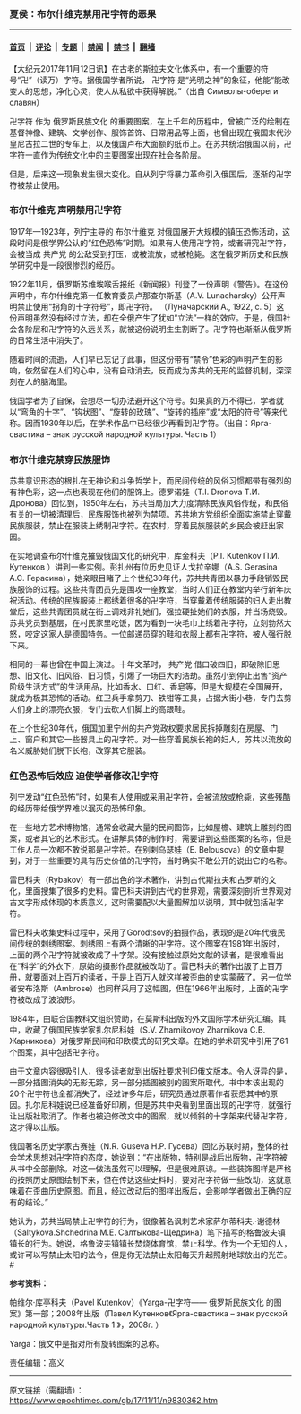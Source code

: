 ### 夏侯：布尔什维克禁用卍字符的恶果

---

#### [首页](../../../..?n9830362) &nbsp;|&nbsp; [评论](../../../../../epoch-comment?n9830362) &nbsp;|&nbsp; [专题](../../../../../epoch-special?n9830362) &nbsp;|&nbsp; [禁闻](../../../../../epoch-news?n9830362) &nbsp;|&nbsp; [禁书](../../../../../books?n9830362) &nbsp;|&nbsp; [翻墙](https://github.com/gfw-breaker/nogfw/blob/master/README.md?n9830362)


<div class="post_content" id="artbody" itemprop="articleBody">
 <!-- article content begin -->
 <p>
  【大纪元2017年11月12日讯】在古老的斯拉夫文化体系中，有一个重要的符号“卍”（读万）字符。据俄国学者所说，
  <ok href="https://www.epochtimes.com/gb/tag/%E5%8D%8D%E5%AD%97%E7%AC%A6.html">
   卍字符
  </ok>
  是“光明之神”的象征，他能“能改变人的思想，净化心灵，使人从私欲中获得解脱。”（出自 Символы-обереги славян）
 </p>
 <p>
  <ok href="https://www.epochtimes.com/gb/tag/%E5%8D%8D%E5%AD%97%E7%AC%A6.html">
   卍字符
  </ok>
  作为
  <ok href="https://www.epochtimes.com/gb/tag/%E4%BF%84%E7%BD%97%E6%96%AF%E6%B0%91%E6%97%8F%E6%96%87%E5%8C%96.html">
   俄罗斯民族文化
  </ok>
  的重要图案，在上千年的历程中，曾被广泛的绘制在基督神像、建筑、文学创作、服饰首饰、日常用品等上面，也曾出现在俄国末代沙皇尼古拉二世的专车上，以及俄国卢布大面额的纸币上。在苏共统治俄国以前，卍字符一直作为传统文化中的主要图案出现在社会各阶层。
 </p>
 <p>
  但是，后来这一现象发生很大变化。自从列宁将暴力革命引入俄国后，逐渐的卍字符被禁止使用。
 </p>
 <h3>
  <ok href="https://www.epochtimes.com/gb/tag/%E5%B8%83%E5%B0%94%E4%BB%80%E7%BB%B4%E5%85%8B.html">
   布尔什维克
  </ok>
  声明禁用卍字符
 </h3>
 <p>
  1917年—1923年，列宁主导的
  <ok href="https://www.epochtimes.com/gb/tag/%E5%B8%83%E5%B0%94%E4%BB%80%E7%BB%B4%E5%85%8B.html">
   布尔什维克
  </ok>
  对俄国展开大规模的镇压恐怖活动，这段时间是俄学界公认的“红色恐怖”时期。如果有人使用卍字符，或者研究卍字符，会被当成
  <ok href="https://www.epochtimes.com/gb/tag/%E5%85%B1%E4%BA%A7%E5%85%9A.html">
   共产党
  </ok>
  的公敌受到打压，或被流放，或被枪毙。这在俄罗斯历史和民族学研究中是一段很惨烈的经历。
 </p>
 <p>
  1922年11月，俄罗斯苏维埃喉舌报纸《新闻报》刊登了一份声明《警告》。在这份声明中，布尔什维克第一任教育委员卢那查尔斯基（A.V. Lunacharsky）公开声明禁止使用“拐角的十字符号”，即卍字符。 （Луначарский А., 1922, с. 5）这份声明虽然没有经过立法，却在全俄产生了犹如“立法”一样的效应。于是，俄国社会各阶层和卍字符的久远关系，就被这份说明生生割断了。卍字符也渐渐从俄罗斯的日常生活中消失了。
 </p>
 <p>
  随着时间的流逝，人们早已忘记了此事，但这份带有“禁令”色彩的声明产生的影响，依然留在人们的心中，没有自动消去，反而成为苏共的无形的监督机制，深深刻在人的脑海里。
 </p>
 <p>
  俄国学者为了自保，会想尽一切办法避开这个符号。如果真的万不得已，学者就以“弯角的十字”、“钩状图”、“旋转的玫瑰”、“旋转的插座”或“太阳的符号”等来代称。因而1930年以后，在学术作品中已经很少再看到卍字符。（出自：Ярга-свастика – знак русской народной культуры. Часть 1）
 </p>
 <h3>
  布尔什维克禁穿民族服饰
 </h3>
 <p>
  苏共意识形态的根扎在无神论和斗争哲学上，而民间传统的风俗习惯都带有强烈的有神色彩，这一点也表现在他们的服饰上。德罗诺娃（T.I. Dronova Т.И. Дронова）回忆到，1950年左右，苏共当局加大力度清除民族风俗传统，和民俗有关的一切被清理后，民族服饰也被列为禁项。苏共地方党组织全面实施禁止穿戴民族服装，禁止在服装上绣制卍字符。在农村，穿着民族服装的乡民会被赶出家园。
 </p>
 <p>
  在实地调查布尔什维克摧毁俄国文化的研究中，库金科夫（P.I. Kutenkov П.И. Кутенков ）讲到一些实例。彭扎州有位历史见证人戈拉辛娜（A.S. Gerasina А.С. Герасинa），她亲眼目睹了上个世纪30年代，苏共共青团以暴力手段销毁民族服饰的过程。这些共青团员先是围攻一座教堂，当时人们正在教堂内举行新年庆祝活动。传统的民族服装上都绣着很多的卍字符，当穿戴着传统服装的妇人走出教堂后，这些共青团员就在街上调戏非礼她们，强拉硬扯她们的衣服，并当场烧毁。苏共党员到基层，在村民家里吃饭，因为看到一块毛巾上绣着卍字符，立刻勃然大怒，咬定这家人是德国特务。一位邮递员穿的鞋和衣服上都有卍字符，被人强行脱下来。
 </p>
 <p>
  相同的一幕也曾在中国上演过。十年文革时，
  <ok href="https://www.epochtimes.com/gb/tag/%E5%85%B1%E4%BA%A7%E5%85%9A.html">
   共产党
  </ok>
  借口破四旧，即破除旧思想、旧文化、旧风俗、旧习惯，引爆了一场巨大的浩劫。虽然小到停止出售“资产阶级生活方式”的生活用品，比如香水、口红、香皂等，但是大规模在全国展开，就成为极其恐怖的活动。红卫兵手拿剪刀、铁钳等工具，占据大街小巷，专门去剪人们身上的漂亮衣服，专门去砍人们脚上的高跟鞋。
 </p>
 <p>
  在上个世纪30年代，俄国加里宁州的共产党政权要求居民拆掉雕刻在房屋、门上、窗户和其它一些器具上的卍字符。对一些穿着民族长袍的妇人，苏共以流放的名义威胁她们脱下长袍，改穿其它服装。
 </p>
 <h3>
  红色恐怖后效应 迫使学者修改卍字符
 </h3>
 <p>
  列宁发动“红色恐怖”时，如果有人使用或采用卍字符，会被流放或枪毙，这些残酷的经历带给俄学界难以泯灭的恐怖印象。
 </p>
 <p>
  在一些地方艺术博物馆，通常会收藏大量的民间图饰，比如屋檐、建筑上雕刻的图案，或者其它的艺术形式。在讲解具体的制作时，需要讲到这些图案的名称，但是工作人员一次都不敢说那是卍字符。在别剌乌瑟娃（E. Belousova）的文章中提到，对于一些重要的具有历史价值的卍字符，当时确实不敢公开的说出它的名称。
 </p>
 <p>
  雷巴科夫（Rybakov）有一部出色的学术著作，讲到古代斯拉夫和古罗斯的文化，里面搜集了很多的史料。雷巴科夫讲到古代的世界观，需要深刻剖析世界观对古文字形成体现的本质意义，这时需要配以大量图解加以说明，其中就包括卍字符。
 </p>
 <p>
  雷巴科夫收集史料过程中，采用了Gorodtsov的拍摄作品，表现的是20年代俄民间传统的刺绣图案。刺绣图上有两个清晰的卍字符。这个图案在1981年出版时，上面的两个卍字符就被改成了十字架。没有接触过原始文献的读者，是很难看出在“科学”的外衣下，原始的摄影作品就被改动了。雷巴科夫的著作出版了上百万册，就要面对上百万的读者，于是上百万人就这样被歪曲的史实蒙蔽了。另一位学者安布洛斯（Ambrose）也同样采用了这幅图，但在1966年出版时，上面的卍字符被改成了波浪形。
 </p>
 <p>
  1984年，由联合国教科文组织赞助，在莫斯科出版的外文国际学术研究汇编。其中，收藏了俄国民族学家扎尔尼科娃（S.V. Zharnikovoy Zharnikova С.В. Жарниковa）对俄罗斯民间和印欧模式的研究文章。在她的学术研究中引用了61个图案，其中包括卍字符。
 </p>
 <p>
  由于文章内容很吸引人，很多读者就到出版社要求刊印俄文版本。令人讶异的是，一部分插图消失的无影无踪，另一部分插图被别的图案所取代。书中本该出现的20个卍字符也全都消失了。经过许多年后，研究员通过原著作者获悉其中的原因。扎尔尼科娃说已经准备好印刷，但是苏共中央看到里面出现的卍字符，就强行让出版社取消了。作者也被迫修改文中的图案，就以倾斜的十字架来代替卍字符，这才得以出版。
 </p>
 <p>
  俄国著名历史学家古赛娃（N.R. Guseva Н.Р. Гусева）回忆苏联时期，整体的社会学术思想对卍字符的态度，她说到：“在出版物，特别是战后出版物，卍字符被从书中全部删除。对这一做法虽然可以理解，但是很难原谅。一些装饰图样是严格的按照历史原图绘制下来，但在传达这些史料时，要对卍字符做一些改动，这就意味着在歪曲历史原图。而且，经过改动后的图样出版后，会影响学者做出正确的应有的结论。”
 </p>
 <p>
  她认为，苏共当局禁止卍字符的行为，很像著名讽刺艺术家萨尔蒂科夫.‧谢德林（Saltykova.Shchedrina М.Е. Салтыкова-Щедрина）笔下描写的格鲁波夫镇镇长的行为。她说，格鲁波夫镇镇长焚烧体育馆，禁止科学。作为一个无知的人，或许可以写禁止太阳的法令，但是你无法禁止太阳每天升起照射地球放出的光芒。#
 </p>
 <p>
  <strong>
   参考资料：
  </strong>
 </p>
 <p>
  帕维尔‧库亭科夫（Pavel Kutenkov）《Yarga-卍字符——
  <ok href="https://www.epochtimes.com/gb/tag/%E4%BF%84%E7%BD%97%E6%96%AF%E6%B0%91%E6%97%8F%E6%96%87%E5%8C%96.html">
   俄罗斯民族文化
  </ok>
  的图案》第一部；2008年出版（Павел Кутенков《Ярга-свастика – знак русской народной культуры.Часть 1 》，2008г. ）
 </p>
 <p>
  Yarga：俄文中是指对所有旋转图案的总称。
 </p>
 <p>
  责任编辑：高义
 </p>
 <!-- article content end -->
 <div id="below_article_ad">
 </div>
</div>


---

原文链接（需翻墙）：https://www.epochtimes.com/gb/17/11/11/n9830362.htm